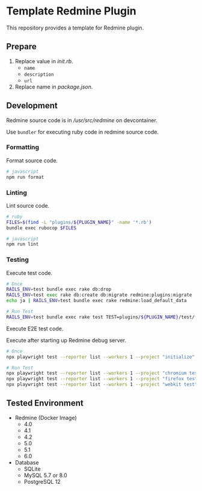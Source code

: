 # Template Redmine Plugin

This repository provides a template for Redmine plugin.

## Prepare

1. Replace value in *init.rb*.
   * `name`
   * `description`
   * `url`
2. Replace name in *package.json*.

## Development

Redmine source code is in */usr/src/redmine* on devcontainer.

Use `bundler` for executing ruby code in redmine source code.

### Formatting

Format source code.

```sh
# javascript
npm run format
```

### Linting

Lint source code.

```sh
# ruby
FILES=$(find -L "plugins/${PLUGIN_NAME}" -name '*.rb')
bundle exec rubocop $FILES

# javascript
npm run lint
```

### Testing

Execute test code.

```sh
# Once
RAILS_ENV=test bundle exec rake db:drop
RAILS_ENV=test exec rake db:create db:migrate redmine:plugins:migrate
echo ja | RAILS_ENV=test bundle exec rake redmine:load_default_data

# Run Test
RAILS_ENV=test bundle exec rake test TEST=plugins/${PLUGIN_NAME}/test/**/*_test.rb
```

Execute E2E test code.

Execute after starting up Redmine debug server.

```sh
# Once
npx playwright test --reporter list --workers 1 --project "initialize"

# Run Test
npx playwright test --reporter list --workers 1 --project "chromium test"
npx playwright test --reporter list --workers 1 --project "firefox test"
npx playwright test --reporter list --workers 1 --project "webkit test"
```

## Tested Environment

* Redmine (Docker Image)
  * 4.0
  * 4.1
  * 4.2
  * 5.0
  * 5.1
  * 6.0
* Database
  * SQLite
  * MySQL 5.7 or 8.0
  * PostgreSQL 12
